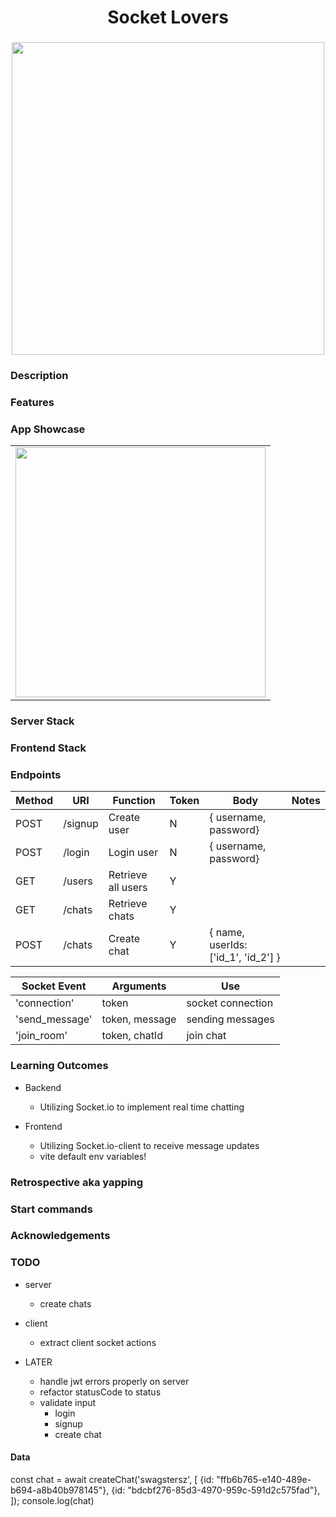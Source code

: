 <h1 align="center">Socket Lovers</h1>
<h3 align="center"></h3>
<p align="center">
    <img align="center" width="500px" src="" >
</p>

### Description

### Features

### App Showcase

|                             |
| --------------------------- |
| <img width="400px" src="" > |

### Server Stack

### Frontend Stack

### Endpoints

| Method | URI     | Function           | Token | Body                                | Notes |
| ------ | ------- | ------------------ | ----- | ----------------------------------- | ----- |
| POST   | /signup | Create user        | N     | { username, password}               |       |
| POST   | /login  | Login user         | N     | { username, password}               |       |
| GET    | /users  | Retrieve all users | Y     |                                     |       |
| GET    | /chats  | Retrieve chats     | Y     |                                     |       |
| POST   | /chats  | Create chat        | Y     | { name, userIds: ['id_1', 'id_2'] } |       |

| Socket Event   | Arguments      | Use               |
| -------------- | -------------- | ----------------- |
| 'connection'   | token          | socket connection |
| 'send_message' | token, message | sending messages  |
| 'join_room'    | token, chatId  | join chat         |

### Learning Outcomes

-   Backend

    -   Utilizing Socket.io to implement real time chatting

-   Frontend
    -   Utilizing Socket.io-client to receive message updates
    -   vite default env variables!

### Retrospective aka yapping

### Start commands

### Acknowledgements

### TODO

-   server

    -   create chats

-   client

    -   extract client socket actions

-   LATER
    -   handle jwt errors properly on server
    -   refactor statusCode to status
    -   validate input
        -   login
        -   signup
        -   create chat

#### Data

const chat = await createChat('swagstersz', [
{id: "ffb6b765-e140-489e-b694-a8b40b978145"},
{id: "bdcbf276-85d3-4970-959c-591d2c575fad"},
]);
console.log(chat)
